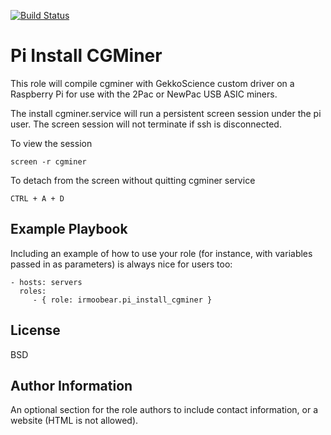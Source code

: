 [![Build Status](https://travis-ci.com/IRMooBear/pi-install-cgminer.svg?branch=master)](https://travis-ci.com/IRMooBear/pi-install-cgminer)

Pi Install CGMiner
=========

This role will compile cgminer with GekkoScience custom driver on a Raspberry Pi for use with the 2Pac or NewPac USB ASIC miners.

The install cgminer.service will run a persistent screen session under the pi user.  The screen session will not terminate if ssh is disconnected.

To view the session
```
screen -r cgminer
```
To detach from the screen without quitting cgminer service
```
CTRL + A + D
```
Example Playbook
----------------

Including an example of how to use your role (for instance, with variables passed in as parameters) is always nice for users too:

    - hosts: servers
      roles:
         - { role: irmoobear.pi_install_cgminer }

License
-------

BSD

Author Information
------------------

An optional section for the role authors to include contact information, or a website (HTML is not allowed).
